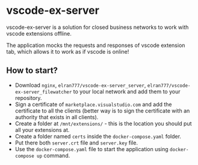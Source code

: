 # vscode-ex-server

vscode-ex-server is a solution for closed business networks to work with vscode extensions offline.

The application mocks the requests and responses of vscode extension tab, which allows it to work as if vscode is online!

## How to start?
- Download `nginx`, `elran777/vscode-ex-server_server`, `elran777/vscode-ex-server_filewatcher` to your local network and add them to your repository.
- Sign a certificate of `marketplace.visualstudio.com` and add the certificate to all the clients (better way is to sign the certificate with an authority that exists in all clients).
- Create a folder at `/mnt/extensions/` - this is the location you should put all your extensions at.
- Create a folder named `certs` inside the `docker-compose.yaml` folder.
- Put there both `server.crt` file and `server.key` file.
- Use the `docker-compose.yaml` file to start the application using `docker-compose up` command.